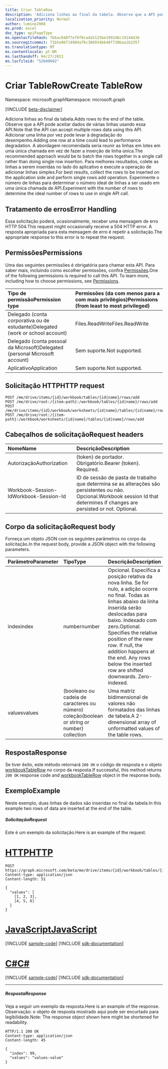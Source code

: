 ```yaml
---
title: Criar TableRow
description: 'Adiciona linhas ao final da tabela. Observe que a API pode aceitar dados de várias linhas usando essa API. Adicionar uma linha por vez pode levar à degradação do desempenho. A abordagem recomendada seria reunir as linhas em lotes em uma única chamada em vez de fazer a inserção de linha única. Para melhores resultados, colete as linhas a serem inseridas no lado do aplicativo e execute a operação de adicionar linhas simples. Experimente o número de linhas para determinar o número ideal de linhas a ser usado em uma única chamada de API. '
localization_priority: Normal
author: lumine2008
ms.prod: excel
doc_type: apiPageType
ms.openlocfilehash: 7b6ac840f7ef0f8cada5125be1992d6c19144436
ms.sourcegitcommit: 71b5a96f14984a76c386934b648f730baa1b2357
ms.translationtype: MT
ms.contentlocale: pt-BR
ms.lasthandoff: 04/27/2021
ms.locfileid: "52049692"
---
```

# <a name="create-tablerow"></a><span data-ttu-id="2a5c1-108">Criar TableRow</span><span class="sxs-lookup"><span data-stu-id="2a5c1-108">Create TableRow</span></span>

<span data-ttu-id="2a5c1-109">Namespace: microsoft.graph</span><span class="sxs-lookup"><span data-stu-id="2a5c1-109">Namespace: microsoft.graph</span></span>

[!INCLUDE [beta-disclaimer](../../includes/beta-disclaimer.md)]

<span data-ttu-id="2a5c1-110">Adiciona linhas ao final da tabela.</span><span class="sxs-lookup"><span data-stu-id="2a5c1-110">Adds rows to the end of the table.</span></span> <span data-ttu-id="2a5c1-111">Observe que a API pode aceitar dados de várias linhas usando essa API.</span><span class="sxs-lookup"><span data-stu-id="2a5c1-111">Note that the API can accept multiple rows data using this API.</span></span> <span data-ttu-id="2a5c1-112">Adicionar uma linha por vez pode levar à degradação do desempenho.</span><span class="sxs-lookup"><span data-stu-id="2a5c1-112">Adding one row at a time could lead to performance degradation.</span></span> <span data-ttu-id="2a5c1-113">A abordagem recomendada seria reunir as linhas em lotes em uma única chamada em vez de fazer a inserção de linha única.</span><span class="sxs-lookup"><span data-stu-id="2a5c1-113">The recommended approach would be to batch the rows together in a single call rather than doing single row insertion.</span></span> <span data-ttu-id="2a5c1-114">Para melhores resultados, colete as linhas a serem inseridas no lado do aplicativo e execute a operação de adicionar linhas simples.</span><span class="sxs-lookup"><span data-stu-id="2a5c1-114">For best results, collect the rows to be inserted on the application side and perform single rows add operation.</span></span> <span data-ttu-id="2a5c1-115">Experimente o número de linhas para determinar o número ideal de linhas a ser usado em uma única chamada de API.</span><span class="sxs-lookup"><span data-stu-id="2a5c1-115">Experiment with the number of rows to determine the ideal number of rows to use in single API call.</span></span> 

## <a name="error-handling"></a><span data-ttu-id="2a5c1-116">Tratamento de erros</span><span class="sxs-lookup"><span data-stu-id="2a5c1-116">Error Handling</span></span>

<span data-ttu-id="2a5c1-117">Essa solicitação poderá, ocasionalmente, receber uma mensagem de erro HTTP 504.</span><span class="sxs-lookup"><span data-stu-id="2a5c1-117">This request might occasionally receive a 504 HTTP error.</span></span> <span data-ttu-id="2a5c1-118">A resposta apropriada para esta mensagem de erro é repetir a solicitação.</span><span class="sxs-lookup"><span data-stu-id="2a5c1-118">The appropriate response to this error is to repeat the request.</span></span>

## <a name="permissions"></a><span data-ttu-id="2a5c1-119">Permissões</span><span class="sxs-lookup"><span data-stu-id="2a5c1-119">Permissions</span></span>
<span data-ttu-id="2a5c1-p104">Uma das seguintes permissões é obrigatória para chamar esta API. Para saber mais, incluindo como escolher permissões, confira [Permissões](/graph/permissions-reference).</span><span class="sxs-lookup"><span data-stu-id="2a5c1-p104">One of the following permissions is required to call this API. To learn more, including how to choose permissions, see [Permissions](/graph/permissions-reference).</span></span>

|<span data-ttu-id="2a5c1-122">Tipo de permissão</span><span class="sxs-lookup"><span data-stu-id="2a5c1-122">Permission type</span></span>      | <span data-ttu-id="2a5c1-123">Permissões (da com menos para a com mais privilégios)</span><span class="sxs-lookup"><span data-stu-id="2a5c1-123">Permissions (from least to most privileged)</span></span>              |
|:--------------------|:---------------------------------------------------------|
|<span data-ttu-id="2a5c1-124">Delegado (conta corporativa ou de estudante)</span><span class="sxs-lookup"><span data-stu-id="2a5c1-124">Delegated (work or school account)</span></span> | <span data-ttu-id="2a5c1-125">Files.ReadWrite</span><span class="sxs-lookup"><span data-stu-id="2a5c1-125">Files.ReadWrite</span></span>    |
|<span data-ttu-id="2a5c1-126">Delegado (conta pessoal da Microsoft)</span><span class="sxs-lookup"><span data-stu-id="2a5c1-126">Delegated (personal Microsoft account)</span></span> | <span data-ttu-id="2a5c1-127">Sem suporte.</span><span class="sxs-lookup"><span data-stu-id="2a5c1-127">Not supported.</span></span>    |
|<span data-ttu-id="2a5c1-128">Aplicativo</span><span class="sxs-lookup"><span data-stu-id="2a5c1-128">Application</span></span> | <span data-ttu-id="2a5c1-129">Sem suporte.</span><span class="sxs-lookup"><span data-stu-id="2a5c1-129">Not supported.</span></span> |

## <a name="http-request"></a><span data-ttu-id="2a5c1-130">Solicitação HTTP</span><span class="sxs-lookup"><span data-stu-id="2a5c1-130">HTTP request</span></span>
<!-- { "blockType": "ignored" } -->
```http
POST /me/drive/items/{id}/workbook/tables/{id|name}/rows/add
POST /me/drive/root:/{item-path}:/workbook/tables/{id|name}/rows/add
POST /me/drive/items/{id}/workbook/worksheets/{id|name}/tables/{id|name}/rows/add
POST /me/drive/root:/{item-path}:/workbook/worksheets/{id|name}/tables/{id|name}/rows/add

```
## <a name="request-headers"></a><span data-ttu-id="2a5c1-131">Cabeçalhos de solicitação</span><span class="sxs-lookup"><span data-stu-id="2a5c1-131">Request headers</span></span>
| <span data-ttu-id="2a5c1-132">Nome</span><span class="sxs-lookup"><span data-stu-id="2a5c1-132">Name</span></span>       | <span data-ttu-id="2a5c1-133">Descrição</span><span class="sxs-lookup"><span data-stu-id="2a5c1-133">Description</span></span>|
|:---------------|:----------|
| <span data-ttu-id="2a5c1-134">Autorização</span><span class="sxs-lookup"><span data-stu-id="2a5c1-134">Authorization</span></span>  | <span data-ttu-id="2a5c1-p105">{token} de portador. Obrigatório.</span><span class="sxs-lookup"><span data-stu-id="2a5c1-p105">Bearer {token}. Required.</span></span> |
| <span data-ttu-id="2a5c1-137">Workbook-Session-Id</span><span class="sxs-lookup"><span data-stu-id="2a5c1-137">Workbook-Session-Id</span></span>  | <span data-ttu-id="2a5c1-p106">ID de sessão de pasta de trabalho que determina se as alterações são persistentes ou não. Opcional.</span><span class="sxs-lookup"><span data-stu-id="2a5c1-p106">Workbook session Id that determines if changes are persisted or not. Optional.</span></span>|

## <a name="request-body"></a><span data-ttu-id="2a5c1-140">Corpo da solicitação</span><span class="sxs-lookup"><span data-stu-id="2a5c1-140">Request body</span></span>
<span data-ttu-id="2a5c1-141">Forneça um objeto JSON com os seguintes parâmetros no corpo da solicitação.</span><span class="sxs-lookup"><span data-stu-id="2a5c1-141">In the request body, provide a JSON object with the following parameters.</span></span>

| <span data-ttu-id="2a5c1-142">Parâmetro</span><span class="sxs-lookup"><span data-stu-id="2a5c1-142">Parameter</span></span>    | <span data-ttu-id="2a5c1-143">Tipo</span><span class="sxs-lookup"><span data-stu-id="2a5c1-143">Type</span></span>   |<span data-ttu-id="2a5c1-144">Descrição</span><span class="sxs-lookup"><span data-stu-id="2a5c1-144">Description</span></span>|
|:---------------|:--------|:----------|
|<span data-ttu-id="2a5c1-145">index</span><span class="sxs-lookup"><span data-stu-id="2a5c1-145">index</span></span>|<span data-ttu-id="2a5c1-146">number</span><span class="sxs-lookup"><span data-stu-id="2a5c1-146">number</span></span>|<span data-ttu-id="2a5c1-p107">Opcional. Especifica a posição relativa da nova linha. Se for nulo, a adição ocorre no final. Todas as linhas abaixo da linha inserida serão deslocadas para baixo. Indexado com zero.</span><span class="sxs-lookup"><span data-stu-id="2a5c1-p107">Optional. Specifies the relative position of the new row. If null, the addition happens at the end. Any rows below the inserted row are shifted downwards. Zero-indexed.</span></span>|
|<span data-ttu-id="2a5c1-152">values</span><span class="sxs-lookup"><span data-stu-id="2a5c1-152">values</span></span>|<span data-ttu-id="2a5c1-153">(booleano ou cadeia de caracteres ou número) coleção</span><span class="sxs-lookup"><span data-stu-id="2a5c1-153">(boolean or string or number) collection</span></span>|<span data-ttu-id="2a5c1-154">Uma matriz bidimensional de valores não formatados das linhas de tabela.</span><span class="sxs-lookup"><span data-stu-id="2a5c1-154">A 2-dimensional array of unformatted values of the table rows.</span></span>|

## <a name="response"></a><span data-ttu-id="2a5c1-155">Resposta</span><span class="sxs-lookup"><span data-stu-id="2a5c1-155">Response</span></span>

<span data-ttu-id="2a5c1-156">Se tiver êxito, este método retornará `200 OK` o código de resposta e o objeto [workbookTableRow](../resources/workbooktablerow.md) no corpo da resposta.</span><span class="sxs-lookup"><span data-stu-id="2a5c1-156">If successful, this method returns `200 OK` response code and [workbookTableRow](../resources/workbooktablerow.md) object in the response body.</span></span>

## <a name="example"></a><span data-ttu-id="2a5c1-157">Exemplo</span><span class="sxs-lookup"><span data-stu-id="2a5c1-157">Example</span></span>
<span data-ttu-id="2a5c1-158">Neste exemplo, duas linhas de dados são inseridas no final da tabela.</span><span class="sxs-lookup"><span data-stu-id="2a5c1-158">In this example two rows of data are inserted at the end of the table.</span></span> 

##### <a name="request"></a><span data-ttu-id="2a5c1-159">Solicitação</span><span class="sxs-lookup"><span data-stu-id="2a5c1-159">Request</span></span>
<span data-ttu-id="2a5c1-160">Este é um exemplo da solicitação.</span><span class="sxs-lookup"><span data-stu-id="2a5c1-160">Here is an example of the request.</span></span>

# <a name="http"></a>[<span data-ttu-id="2a5c1-161">HTTP</span><span class="sxs-lookup"><span data-stu-id="2a5c1-161">HTTP</span></span>](#tab/http)
<!-- {
  "blockType": "request",
  "name": "tablerowcollection_add_1"
}-->
```http
POST https://graph.microsoft.com/beta/me/drive/items/{id}/workbook/tables/{id|name}/rows/add
Content-type: application/json
Content-length: 51

{
  "values": [
    [1, 2, 3],
    [4, 5, 6]
  ]
}
```
# <a name="javascript"></a>[<span data-ttu-id="2a5c1-162">JavaScript</span><span class="sxs-lookup"><span data-stu-id="2a5c1-162">JavaScript</span></span>](#tab/javascript)
[!INCLUDE [sample-code](../includes/snippets/javascript/tablerowcollection-add-1-javascript-snippets.md)]
[!INCLUDE [sdk-documentation](../includes/snippets/snippets-sdk-documentation-link.md)]

# <a name="c"></a>[<span data-ttu-id="2a5c1-163">C#</span><span class="sxs-lookup"><span data-stu-id="2a5c1-163">C#</span></span>](#tab/csharp)
[!INCLUDE [sample-code](../includes/snippets/csharp/tablerowcollection-add-1-csharp-snippets.md)]
[!INCLUDE [sdk-documentation](../includes/snippets/snippets-sdk-documentation-link.md)]

---


##### <a name="response"></a><span data-ttu-id="2a5c1-164">Resposta</span><span class="sxs-lookup"><span data-stu-id="2a5c1-164">Response</span></span>
<span data-ttu-id="2a5c1-165">Veja a seguir um exemplo da resposta.</span><span class="sxs-lookup"><span data-stu-id="2a5c1-165">Here is an example of the response.</span></span> <span data-ttu-id="2a5c1-166">Observação: o objeto de resposta mostrado aqui pode ser encurtado para legibilidade.</span><span class="sxs-lookup"><span data-stu-id="2a5c1-166">Note: The response object shown here might be shortened for readability.</span></span>
<!-- {
  "blockType": "response",
  "truncated": true,
  "@odata.type": "microsoft.graph.workbookTableRow"
} -->
```http
HTTP/1.1 200 OK
Content-type: application/json
Content-length: 45

{
  "index": 99,
  "values": "values-value"
}
```

<!-- uuid: 8fcb5dbc-d5aa-4681-8e31-b001d5168d79
2015-10-25 14:57:30 UTC -->
<!--
{
  "type": "#page.annotation",
  "description": "TableRowCollection: add",
  "keywords": "",
  "section": "documentation",
  "tocPath": "",
  "suppressions": [
  ]
}
-->


